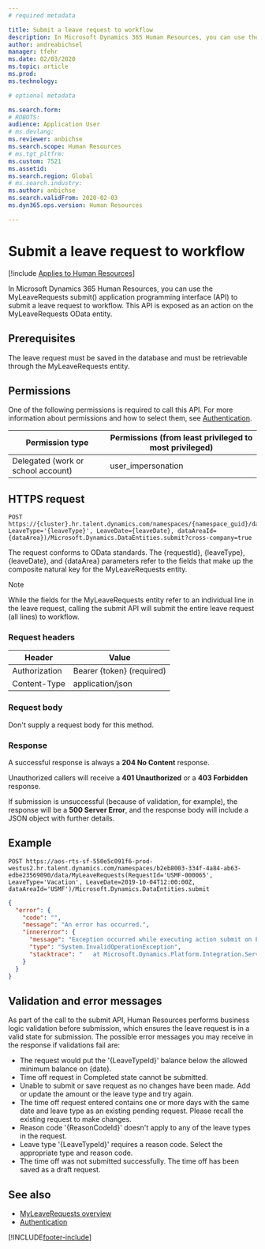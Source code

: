 ```yaml
---
# required metadata

title: Submit a leave request to workflow
description: In Microsoft Dynamics 365 Human Resources, you can use the MyLeaveRequests submit() application programming interface (API) to submit a leave request to workflow.
author: andreabichsel
manager: tfehr
ms.date: 02/03/2020
ms.topic: article
ms.prod: 
ms.technology: 

# optional metadata

ms.search.form: 
# ROBOTS: 
audience: Application User
# ms.devlang: 
ms.reviewer: anbichse
ms.search.scope: Human Resources
# ms.tgt_pltfrm: 
ms.custom: 7521
ms.assetid: 
ms.search.region: Global
# ms.search.industry: 
ms.author: anbichse
ms.search.validFrom: 2020-02-03
ms.dyn365.ops.version: Human Resources

---
```


# Submit a leave request to workflow

[!include [Applies to Human Resources](../includes/applies-to-hr.md)]

In Microsoft Dynamics 365 Human Resources, you can use the MyLeaveRequests submit() application programming interface (API) to submit a leave request to workflow. This API is exposed as an action on the MyLeaveRequests OData entity.

## Prerequisites

The leave request must be saved in the database and must be retrievable through the MyLeaveRequests entity.

## Permissions

One of the following permissions is required to call this API. For more information about permissions and how to select them, see [Authentication](hr-developer-api-authentication.md).

| Permission type                    | Permissions (from least privileged to most privileged) |
|------------------------------------|--------------------------------------------------------|
| Delegated (work or school account) | user\_impersonation                                    |

## HTTPS request

<!-- { "blockType": "ignored" } -->
```HTTP
POST https://{cluster}.hr.talent.dynamics.com/namespaces/{namespace_guid}/data/MyLeaveRequests(RequestId='{requestId}', LeaveType='{leaveType}', LeaveDate={leaveDate}, dataAreaId={dataArea})/Microsoft.Dynamics.DataEntities.submit?cross-company=true
```

The request conforms to OData standards. The {requestId}, {leaveType}, {leaveDate}, and {dataArea} parameters refer to the fields that make up the composite natural key for the MyLeaveRequests entity.

> [!NOTE]
> While the fields for the MyLeaveRequests entity refer to an individual line in the leave request, calling the submit API will submit the entire leave request (all lines) to workflow.

### Request headers

| Header         | Value                     |
|----------------|---------------------------|
| Authorization  | Bearer {token} (required) |
| Content-Type   | application/json          |

### Request body

Don't supply a request body for this method.

### Response

A successful response is always a **204 No Content** response.

Unauthorized callers will receive a **401 Unauthorized** or a **403 Forbidden** response.

If submission is unsuccessful (because of validation, for example), the response will be a **500 Server Error**, and the response body will include a JSON object with further details.

## Example

```http
POST https://aos-rts-sf-550e5c091f6-prod-westus2.hr.talent.dynamics.com/namespaces/b2eb8003-334f-4a84-ab63-edbe23569090/data/MyLeaveRequests(RequestId='USMF-000065', LeaveType='Vacation', LeaveDate=2019-10-04T12:00:00Z, dataAreaId='USMF')/Microsoft.Dynamics.DataEntities.submit
```

```json
{
  "error": {
    "code": "",
    "message": "An error has occurred.",
    "innererror": {
      "message": "Exception occurred while executing action submit on Entity MyLeaveRequest: The request would put the 'Vacation' balance below the allowed minimum balance on 9/10/2019.",
      "type": "System.InvalidOperationException",
      "stacktrace": "   at Microsoft.Dynamics.Platform.Integration.Services.OData.Action.ActionInvokable.Invoke()   at Microsoft.Dynamics.Platform.Integration.Services.OData.Update.UpdateProcessor.ActionInvocation(ChangeOperationContext context, ActionInvokable action)   at Microsoft.Dynamics.Platform.Integration.Services.OData.Update.UpdateManager.<>c__DisplayClass13_0.<ScheduleInvokable>b__0(ChangeOperationContext context)   at Microsoft.Dynamics.Platform.Integration.Services.OData.Update.ChangeInfo.ExecuteActionsInCompanyContext(IEnumerable`1 actionList, ChangeOperationContext operationContext)\r\n   at Microsoft.Dynamics.Platform.Integration.Services.OData.Update.ChangeInfo.ExecuteActions(ChangeOperationContext context)   at Microsoft.Dynamics.Platform.Integration.Services.OData.Update.UpdateManager.SaveChanges()   at Microsoft.Dynamics.Platform.Integration.Services.OData.AxODataDelegatingHandler.<SaveChangesAsync>d__3.MoveNext()"
    }
  }
}
```

## Validation and error messages

As part of the call to the submit API, Human Resources performs business logic validation before submission, which ensures the leave request is in a valid state for submission. The possible error messages you may receive in the response if validations fail are:

 - The request would put the '{LeaveTypeId}' balance below the allowed minimum balance on {date}.
 - Time off request in Completed state cannot be submitted.
 - Unable to submit or save request as no changes have been made. Add or update the amount or the leave type and try again.
 - The time off request entered contains one or more days with the same date and leave type as an existing pending request. Please recall the existing request to make changes.
 - Reason code '{ReasonCodeId}' doesn't apply to any of the leave types in the request.
 - Leave type '{LeaveTypeId}' requires a reason code. Select the appropriate type and reason code.
 - The time off was not submitted successfully. The time off has been saved as a draft request.

## See also

- [MyLeaveRequests overview](hr-developer-api-myleaverequests-overview.md)
- [Authentication](hr-developer-api-authentication.md)

[!INCLUDE[footer-include](../includes/footer-banner.md)]